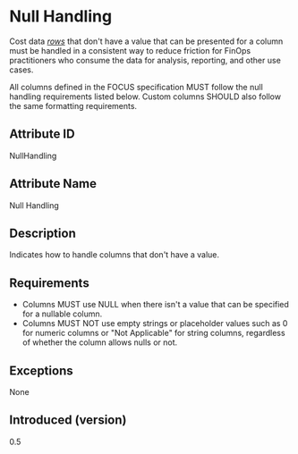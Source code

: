 # Null Handling

Cost data [*rows*](#glossary:row) that don't have a value that can be presented for a column must be handled in a consistent way to reduce friction for FinOps practitioners who consume the data for analysis, reporting, and other use cases.

All columns defined in the FOCUS specification MUST follow the null handling requirements listed below. Custom columns SHOULD also follow the same formatting requirements.

## Attribute ID

NullHandling

## Attribute Name

Null Handling

## Description

Indicates how to handle columns that don't have a value.

## Requirements

* Columns MUST use NULL when there isn't a value that can be specified for a nullable column.
* Columns MUST NOT use empty strings or placeholder values such as 0 for numeric columns or "Not Applicable" for string columns, regardless of whether the column allows nulls or not.

## Exceptions

None

## Introduced (version)

0.5
